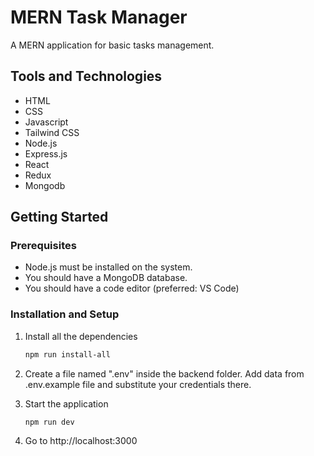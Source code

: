 # MERN Task Manager

A MERN application for basic tasks management.


## Tools and Technologies

- HTML
- CSS
- Javascript
- Tailwind CSS
- Node.js
- Express.js
- React
- Redux
- Mongodb

## Getting Started

### Prerequisites

- Node.js must be installed on the system.
- You should have a MongoDB database.
- You should have a code editor (preferred: VS Code)

### Installation and Setup

1. Install all the dependencies

   ```sh
   npm run install-all
   ```

2. Create a file named ".env" inside the backend folder. Add data from .env.example file and substitute your credentials there.

3. Start the application

   ```sh
   npm run dev
   ```

4. Go to http://localhost:3000